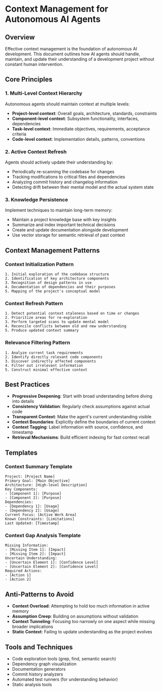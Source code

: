 # Context Management for Autonomous AI Agents

## Overview

Effective context management is the foundation of autonomous AI development. This document outlines how AI agents should handle, maintain, and update their understanding of a development project without constant human intervention.

## Core Principles

### 1. Multi-Level Context Hierarchy

Autonomous agents should maintain context at multiple levels:

- **Project-level context**: Overall goals, architecture, standards, constraints
- **Component-level context**: Subsystem functionality, interfaces, dependencies
- **Task-level context**: Immediate objectives, requirements, acceptance criteria
- **Code-level context**: Implementation details, patterns, conventions

### 2. Active Context Refresh

Agents should actively update their understanding by:

- Periodically re-scanning the codebase for changes
- Tracking modifications to critical files and dependencies
- Analyzing commit history and changelog information
- Detecting drift between their mental model and the actual system state

### 3. Knowledge Persistence

Implement techniques to maintain long-term memory:

- Maintain a project knowledge base with key insights
- Summarize and index important technical decisions
- Create and update documentation alongside development
- Use vector storage for semantic retrieval of past context

## Context Management Patterns

### Context Initialization Pattern

```
1. Initial exploration of the codebase structure
2. Identification of key architecture components
3. Recognition of design patterns in use
4. Documentation of dependencies and their purposes
5. Mapping of the project's conceptual model
```

### Context Refresh Pattern

```
1. Detect potential context staleness based on time or changes
2. Prioritize areas for re-exploration
3. Perform targeted scans to update mental model
4. Reconcile conflicts between old and new understanding
5. Produce updated context summary
```

### Relevance Filtering Pattern

```
1. Analyze current task requirements
2. Identify directly relevant code components
3. Discover indirectly affected components
4. Filter out irrelevant information
5. Construct minimal effective context
```

## Best Practices

- **Progressive Deepening**: Start with broad understanding before diving into details
- **Consistency Validation**: Regularly check assumptions against actual code
- **Transparent Context**: Make the agent's current understanding visible
- **Context Boundaries**: Explicitly define the boundaries of current context
- **Context Tagging**: Label information with source, confidence, and timestamp
- **Retrieval Mechanisms**: Build efficient indexing for fast context recall

## Templates

### Context Summary Template

```
Project: [Project Name]
Primary Goal: [Main Objective]
Architecture: [High-level Description]
Key Components:
- [Component 1]: [Purpose]
- [Component 2]: [Purpose]
Dependencies:
- [Dependency 1]: [Usage]
- [Dependency 2]: [Usage]
Current Focus: [Active Work Area]
Known Constraints: [Limitations]
Last Updated: [Timestamp]
```

### Context Gap Analysis Template

```
Missing Information:
- [Missing Item 1]: [Impact]
- [Missing Item 2]: [Impact]
Uncertain Understanding:
- [Uncertain Element 1]: [Confidence Level]
- [Uncertain Element 2]: [Confidence Level]
Required Actions:
- [Action 1]
- [Action 2]
```

## Anti-Patterns to Avoid

- **Context Overload**: Attempting to hold too much information in active memory
- **Assumption Creep**: Building on assumptions without validation
- **Context Tunneling**: Focusing too narrowly on one aspect while missing broader implications
- **Static Context**: Failing to update understanding as the project evolves

## Tools and Techniques

- Code exploration tools (grep, find, semantic search)
- Dependency graph visualization
- Documentation generators
- Commit history analyzers
- Automated test runners (for understanding behavior)
- Static analysis tools 